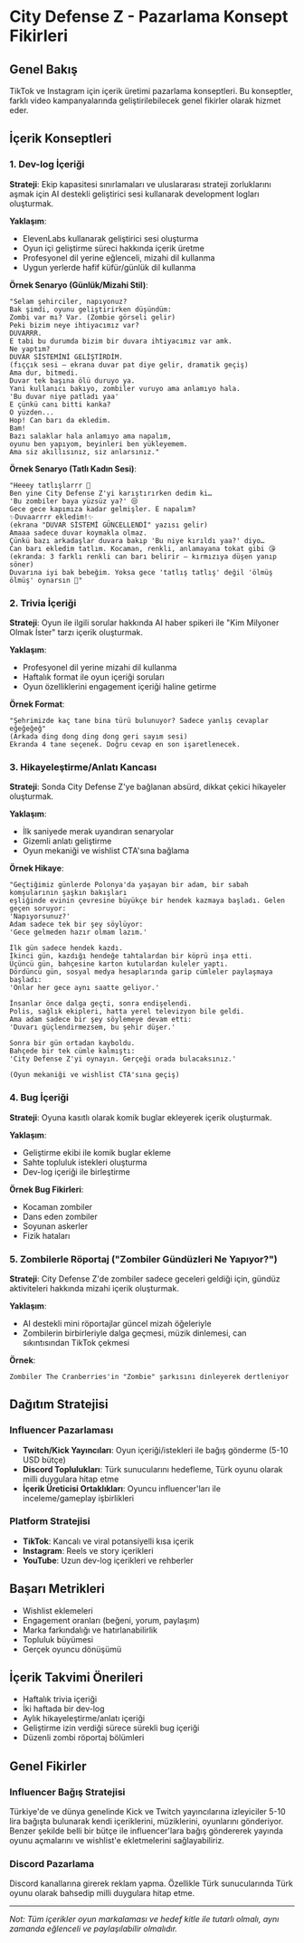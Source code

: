 # City Defense Z - Pazarlama Konsept Fikirleri

## Genel Bakış
TikTok ve Instagram için içerik üretimi pazarlama konseptleri. Bu konseptler, farklı video kampanyalarında geliştirilebilecek genel fikirler olarak hizmet eder.

## İçerik Konseptleri

### 1. Dev-log İçeriği

**Strateji**: Ekip kapasitesi sınırlamaları ve uluslararası strateji zorluklarını aşmak için AI destekli geliştirici sesi kullanarak development logları oluşturmak.

**Yaklaşım**:
- ElevenLabs kullanarak geliştirici sesi oluşturma
- Oyun içi geliştirme süreci hakkında içerik üretme
- Profesyonel dil yerine eğlenceli, mizahi dil kullanma
- Uygun yerlerde hafif küfür/günlük dil kullanma

**Örnek Senaryo (Günlük/Mizahi Stil)**:
```
"Selam şehirciler, napıyonuz?
Bak şimdi, oyunu geliştirirken düşündüm:
Zombi var mı? Var. (Zombie görseli gelir)
Peki bizim neye ihtiyacımız var?
DUVARRR.
E tabi bu durumda bizim bir duvara ihtiyacımız var amk.
Ne yaptım?
DUVAR SİSTEMİNİ GELİŞTİRDİM.
(fıççık sesi – ekrana duvar pat diye gelir, dramatik geçiş)
Ama dur, bitmedi.
Duvar tek başına ölü duruyo ya.
Yani kullanıcı bakıyo, zombiler vuruyo ama anlamıyo hala.
'Bu duvar niye patladı yaa'
E çünkü canı bitti kanka?
O yüzden...
Hop! Can barı da ekledim.
Bam!
Bazı salaklar hala anlamıyo ama napalım,
oyunu ben yapıyom, beyinleri ben yükleyemem.
Ama siz akıllısınız, siz anlarsınız."
```

**Örnek Senaryo (Tatlı Kadın Sesi)**:
```
"Heeey tatlışlarrr 💖
Ben yine City Defense Z'yi karıştırırken dedim ki…
'Bu zombiler baya yüzsüz ya?' 😒
Gece gece kapımıza kadar gelmişler. E napalım?
✨Duvaarrrr ekledim!✨
(ekrana "DUVAR SİSTEMİ GÜNCELLENDİ" yazısı gelir)
Amaaa sadece duvar koymakla olmaz.
Çünkü bazı arkadaşlar duvara bakıp 'Bu niye kırıldı yaa?' diyo…
Can barı ekledim tatlım. Kocaman, renkli, anlamayana tokat gibi 😘
(ekranda: 3 farklı renkli can barı belirir – kırmızıya düşen yanıp söner)
Duvarına iyi bak bebeğim. Yoksa gece 'tatlış tatlış' değil 'ölmüş ölmüş' oynarsın 💅"
```

### 2. Trivia İçeriği

**Strateji**: Oyun ile ilgili sorular hakkında AI haber spikeri ile "Kim Milyoner Olmak İster" tarzı içerik oluşturmak.

**Yaklaşım**:
- Profesyonel dil yerine mizahi dil kullanma
- Haftalık format ile oyun içeriği soruları
- Oyun özelliklerini engagement içeriği haline getirme

**Örnek Format**:
```
"Şehrimizde kaç tane bina türü bulunuyor? Sadece yanlış cevaplar eğeğeğeğ"
(Arkada ding dong ding dong geri sayım sesi) 
Ekranda 4 tane seçenek. Doğru cevap en son işaretlenecek.
```

### 3. Hikayeleştirme/Anlatı Kancası

**Strateji**: Sonda City Defense Z'ye bağlanan absürd, dikkat çekici hikayeler oluşturmak.

**Yaklaşım**:
- İlk saniyede merak uyandıran senaryolar
- Gizemli anlatı geliştirme
- Oyun mekaniği ve wishlist CTA'sına bağlama

**Örnek Hikaye**:
```
"Geçtiğimiz günlerde Polonya'da yaşayan bir adam, bir sabah komşularının şaşkın bakışları 
eşliğinde evinin çevresine büyükçe bir hendek kazmaya başladı. Gelen geçen soruyor:
'Napıyorsunuz?'
Adam sadece tek bir şey söylüyor:
'Gece gelmeden hazır olmam lazım.'

İlk gün sadece hendek kazdı.
İkinci gün, kazdığı hendeğe tahtalardan bir köprü inşa etti.
Üçüncü gün, bahçesine karton kutulardan kuleler yaptı.
Dördüncü gün, sosyal medya hesaplarında garip cümleler paylaşmaya başladı:
'Onlar her gece aynı saatte geliyor.'

İnsanlar önce dalga geçti, sonra endişelendi.
Polis, sağlık ekipleri, hatta yerel televizyon bile geldi.
Ama adam sadece bir şey söylemeye devam etti:
'Duvarı güçlendirmezsem, bu şehir düşer.'

Sonra bir gün ortadan kayboldu.
Bahçede bir tek cümle kalmıştı:
'City Defense Z'yi oynayın. Gerçeği orada bulacaksınız.'

(Oyun mekaniği ve wishlist CTA'sına geçiş)
```

### 4. Bug İçeriği

**Strateji**: Oyuna kasıtlı olarak komik buglar ekleyerek içerik oluşturmak.

**Yaklaşım**:
- Geliştirme ekibi ile komik buglar ekleme
- Sahte topluluk istekleri oluşturma
- Dev-log içeriği ile birleştirme

**Örnek Bug Fikirleri**:
- Kocaman zombiler
- Dans eden zombiler
- Soyunan askerler
- Fizik hataları

### 5. Zombilerle Röportaj ("Zombiler Gündüzleri Ne Yapıyor?")

**Strateji**: City Defense Z'de zombiler sadece geceleri geldiği için, gündüz aktiviteleri hakkında mizahi içerik oluşturmak.

**Yaklaşım**:
- AI destekli mini röportajlar güncel mizah öğeleriyle
- Zombilerin birbirleriyle dalga geçmesi, müzik dinlemesi, can sıkıntısından TikTok çekmesi

**Örnek**:
```
Zombiler The Cranberries'in "Zombie" şarkısını dinleyerek dertleniyor
```

## Dağıtım Stratejisi

### Influencer Pazarlaması
- **Twitch/Kick Yayıncıları**: Oyun içeriği/istekleri ile bağış gönderme (5-10 USD bütçe)
- **Discord Toplulukları**: Türk sunucularını hedefleme, Türk oyunu olarak milli duygulara hitap etme
- **İçerik Üreticisi Ortaklıkları**: Oyuncu influencer'ları ile inceleme/gameplay işbirlikleri

### Platform Stratejisi
- **TikTok**: Kancalı ve viral potansiyelli kısa içerik
- **Instagram**: Reels ve story içerikleri
- **YouTube**: Uzun dev-log içerikleri ve rehberler

## Başarı Metrikleri
- Wishlist eklemeleri
- Engagement oranları (beğeni, yorum, paylaşım)
- Marka farkındalığı ve hatırlanabilirlik
- Topluluk büyümesi
- Gerçek oyuncu dönüşümü

## İçerik Takvimi Önerileri
- Haftalık trivia içeriği
- İki haftada bir dev-log
- Aylık hikayeleştirme/anlatı içeriği
- Geliştirme izin verdiği sürece sürekli bug içeriği
- Düzenli zombi röportaj bölümleri

## Genel Fikirler

### Influencer Bağış Stratejisi
Türkiye'de ve dünya genelinde Kick ve Twitch yayıncılarına izleyiciler 5-10 lira bağışta bulunarak kendi içeriklerini, müziklerini, oyunlarını gönderiyor. Benzer şekilde belli bir bütçe ile influencer'lara bağış göndererek yayında oyunu açmalarını ve wishlist'e ekletmelerini sağlayabiliriz.

### Discord Pazarlama
Discord kanallarına girerek reklam yapma. Özellikle Türk sunucularında Türk oyunu olarak bahsedip milli duygulara hitap etme.

---

*Not: Tüm içerikler oyun markalaması ve hedef kitle ile tutarlı olmalı, aynı zamanda eğlenceli ve paylaşılabilir olmalıdır.* 